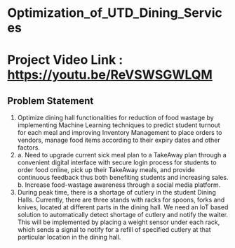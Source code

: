 # Optimization_of_UTD_Dining_Services

# Project Video Link : https://youtu.be/ReVSWSGWLQM

## Problem Statement
1. Optimize dining hall functionalities for reduction of food wastage by implementing Machine Learning techniques to predict student turnout for each meal and improving Inventory Management to place orders to vendors, manage food items according to their expiry dates and other factors.
2. a. Need to upgrade current sick meal plan to a TakeAway plan through a convenient digital interface with secure login process for students to order food online, pick up their TakeAway meals, and provide continuous feedback thus both benefiting students and increasing sales. b. Increase food-wastage awareness through a social media platform.
3. During peak time, there is a shortage of cutlery in the student Dining Halls. Currently, there are three stands with racks for spoons, forks and knives, located at different parts in the dining hall. We need an IoT based solution to automatically detect shortage of cutlery and notify the waiter. This will be implemented by placing a weight sensor under each rack, which sends a signal to notify for a refill of specified cutlery at that particular location in the dining hall.
